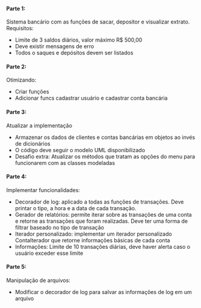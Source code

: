 #### Parte 1:
Sistema bancário com as funções de sacar, depositor e visualizar extrato. Requisitos: 
- Limite de 3 saldos diários, valor máximo R$ 500,00
- Deve existir mensagens de erro 
- Todos o saques e depósitos devem ser listados 

#### Parte 2:
Otimizando:
- Criar funções
- Adicionar funcs cadastrar usuário e cadastrar conta bancária

#### Parte 3:
Atualizar a implementação 
- Armazenar os dados de clientes e contas bancárias em objetos ao invés de dicionários
- O código deve seguir o modelo UML disponibilizado
- Desafio extra: Atualizar os métodos que tratam as opções do menu para funcionarem com as classes modeladas

#### Parte 4:
Implementar funcionalidades:
- Decorador de log: aplicado a todas as funções de transações. Deve printar o tipo, a hora e a data de cada transação.
- Gerador de relatórios: permite iterar sobre as transações de uma conta e retorne as transações que foram realizadas. Deve ter uma forma de filtrar baseado no tipo de transação
- Iterador personalizado: implementar um iterador personalizado ContaIterador que retorne informações básicas de cada conta
- Informações: Limite de 10 transações diárias, deve haver alerta caso o usuário exceder esse limite

#### Parte 5: 
Manipulação de arquivos: 
- Modificar o decorador de log para salvar as informações de log em um arquivo
